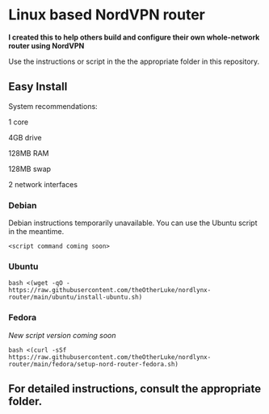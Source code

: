 # Linux based NordVPN router

**I created this to help others build and configure their own whole-network router using NordVPN**

Use the instructions or script in the the appropriate folder in this repository.

## Easy Install

System recommendations:

1 core

4GB drive

128MB RAM

128MB swap

2 network interfaces


### Debian

Debian instructions temporarily unavailable. You can use the Ubuntu script in the meantime.

`<script command coming soon>`

### Ubuntu

`bash <(wget -qO - https://raw.githubusercontent.com/theOtherLuke/nordlynx-router/main/ubuntu/install-ubuntu.sh)`

### Fedora

*New script version coming soon*

`bash <(curl -sSf https://raw.githubusercontent.com/theOtherLuke/nordlynx-router/main/fedora/setup-nord-router-fedora.sh)`

## For detailed instructions, consult the appropriate folder.
